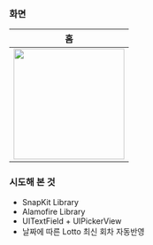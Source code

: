 ### 화면

|   홈   |
|  :-------------: |
| <img width=200 src="https://github.com/user-attachments/assets/debf661b-870b-41d4-9aa7-af83d4721804"> |


### 시도해 본 것
- SnapKit Library
- Alamofire Library
- UITextField + UIPickerView
- 날짜에 따른 Lotto 최신 회차 자동반영
